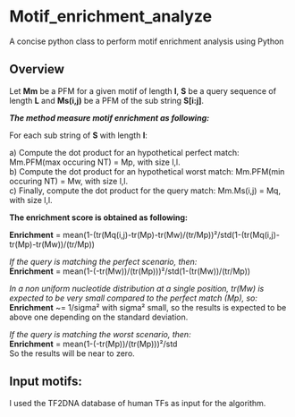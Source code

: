 # Motif_enrichment_analyze
A concise python class to perform motif enrichment analysis using Python 

## Overview
Let <b>Mm</b> be a PFM for a given motif of length <b>l</b>, <b>S</b> be a query sequence of length <b>L</b> and <b>Ms(i,j)</b> be a PFM of the sub string <b>S[i:j]</b>.<br>

<b><i>The method measure motif enrichment as following:</i></b><br>

For each sub string of <b>S</b> with length <b>l</b>:<br>

a) Compute the dot product for an hypothetical perfect match: Mm.PFM(max occuring NT) = Mp, with size l,l.<br>
b) Compute the dot product for an hypothetical worst match: Mm.PFM(min occuring NT) = Mw, with size l,l.<br>
c) Finally, compute the dot product for the query match: Mm.Ms(i,j) = Mq, with size l,l.<br>

<b>The enrichment score is obtained as following:</b><br>

<b>Enrichment</b> = mean(1-(tr(Mq(i,j)-tr(Mp)-tr(Mw)/(tr/Mp))²/std(1-(tr(Mq(i,j)-tr(Mp)-tr(Mw))/(tr/Mp))

<i>If the query is matching the perfect scenario, then:</i><br>
  <b>Enrichment</b> = mean(1-(-tr(Mw))/(tr(Mp)))²/std(1-(tr(Mw))/(tr/Mp))
 
<i>In a non uniform nucleotide distribution at a single position, tr(Mw) is expected to be very small compared to the perfect match (Mp), so:</i><br>
  <b>Enrichment</b> ~= 1/sigma² with sigma² small, so the results is expected to be above one depending on the standard deviation. 

<i>If the query is matching the worst scenario, then:</i><br>
<b>Enrichment</b> = mean(1-(-tr(Mp))/(tr(Mp)))²/std<br>
So the results will be near to zero.


## Input motifs:
I used the TF2DNA database of human TFs as input for the algorithm. 
